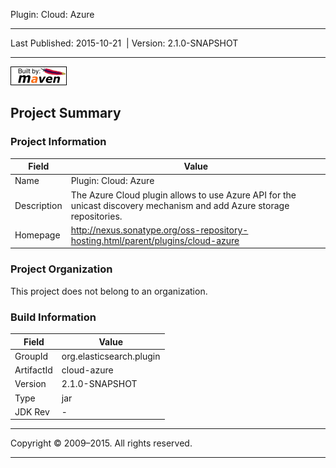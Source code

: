 Plugin: Cloud: Azure

------------------------------------------------------------------------

<span id="publishDate">Last Published: 2015-10-21</span>  | <span id="projectVersion">Version: 2.1.0-SNAPSHOT</span>

------------------------------------------------------------------------

[![Built by Maven](./images/logos/maven-feather.png)](http://maven.apache.org/ "Built by Maven")

Project Summary
---------------

### Project Information

| Field       | Value                                                                                                                  |
|-------------|------------------------------------------------------------------------------------------------------------------------|
| Name        | Plugin: Cloud: Azure                                                                                                   |
| Description | The Azure Cloud plugin allows to use Azure API for the unicast discovery mechanism and add Azure storage repositories. |
| Homepage    | <http://nexus.sonatype.org/oss-repository-hosting.html/parent/plugins/cloud-azure>                                     |

### Project Organization

This project does not belong to an organization.

### Build Information

| Field      | Value                    |
|------------|--------------------------|
| GroupId    | org.elasticsearch.plugin |
| ArtifactId | cloud-azure              |
| Version    | 2.1.0-SNAPSHOT           |
| Type       | jar                      |
| JDK Rev    | -                        |

------------------------------------------------------------------------

Copyright © 2009–2015. All rights reserved.

------------------------------------------------------------------------


